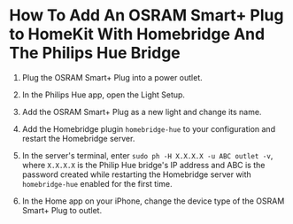 # How To Add An OSRAM Smart+ Plug to HomeKit With Homebridge And The Philips Hue Bridge

1. Plug the OSRAM Smart+ Plug into a power outlet.

2. In the Philips Hue app, open the Light Setup.

3. Add the OSRAM Smart+ Plug as a new light and change its name.

4. Add the Homebridge plugin `homebridge-hue`  to your configuration and restart the Homebridge server.

5. In the server's terminal, enter `sudo ph -H X.X.X.X -u ABC outlet -v`, where `X.X.X.X` is the Philip Hue bridge's IP address and ABC is the password created while restarting the Homebridge server with `homebridge-hue` enabled for the first time.

6. In the Home app on your iPhone, change the device type of the OSRAM Smart+ Plug to outlet.
